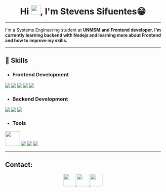 <h1 align="center">Hi <img src="https://raw.githubusercontent.com/MartinHeinz/MartinHeinz/master/wave.gif" width="30px">, I'm Stevens Sifuentes😁</h1>

<hr>

<p align="justify">
I'm a Systems Engineering student at <strong>UNMSM<strong> and Frontend developer. I'm currently learning backend with Nodejs and learning more about Frontend and how to improve my skills.
</p>

<hr>

## 🚀 Skills

- ### Frontend Development
<img src="https://img.icons8.com/color/48/000000/html-5.png">
<img src="https://img.icons8.com/color/48/000000/css3.png">
<img src="https://img.icons8.com/color/48/000000/javascript.png">
<img src="https://img.icons8.com/color/48/000000/bootstrap.png">
<img src="https://img.icons8.com/color/48/000000/react-native.png">

- ### Backend Development
<img src="https://img.icons8.com/color/48/000000/nodejs.png">
<img src="https://img.icons8.com/color/48/000000/mongodb.png">
<img src="https://img.icons8.com/color/48/000000/mysql-logo.png">

- ### Tools
<img src="https://code.visualstudio.com/assets/branding/app-icon.png" style="width:48px; height:48px"/>
<img src="https://img.icons8.com/color/48/000000/git.png"/>
<img src="https://img.icons8.com/color/48/000000/firebase.png">
<img src="https://img.icons8.com/color/48/000000/figma.png">

<hr>


## Contact:

<p align="center">
    <a href="www.linkedin.com/in/stevenssifuentesálvarez"> 
        <img src="https://img.icons8.com/color/344/linkedin.png" style="width:40px; height:40px;" />
    </a>
    <a href="https://wa.me/51921134500"> 
        <img src="https://img.icons8.com/color/344/whatsapp.png" style="width:40px; height:40px;" />
    </a>
    <a href="mailto:stevens.sifuentes@unmsm.edu.pe"> 
        <img src="https://img.icons8.com/color/344/gmail.png" style="width:40px; height:40px;" />
    </a>
</p>






